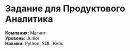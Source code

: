 # Задание для Продуктового Аналитика
**Компания:** Магнит      
**Уровень:** Junior         
**Навыки:** Python, SQL, Кейс	
